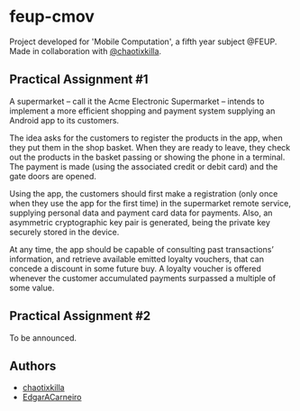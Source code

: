 # feup-cmov
Project developed for 'Mobile Computation', a fifth year subject @FEUP. Made in collaboration with [@chaotixkilla](https://github.com/chaotixkilla).

## Practical Assignment \#1

A supermarket – call it the Acme Electronic Supermarket – intends to implement a more efficient shopping and payment system supplying an Android app to its customers.

The idea asks for the customers to register the products in the app, when they put them in the shop basket. When they are ready to leave, they check out the products in the basket passing or showing the phone in a terminal. The payment is made (using the associated credit or debit card) and the gate doors are opened.

Using the app, the customers should first make a registration (only once when they use the app for the first time) in the supermarket remote service, supplying personal data and payment card data for payments. Also, an asymmetric cryptographic key pair is generated, being the private key securely stored in the device.

At any time, the app should be capable of consulting past transactions’ information, and retrieve available emitted loyalty vouchers, that can concede a discount in some future buy. A loyalty voucher is offered whenever the customer accumulated payments surpassed a multiple of some value.


## Practical Assignment \#2

To be announced.

## Authors
* [chaotixkilla](https://github.com/chaotixkilla)
* [EdgarACarneiro](https://github.com/EdgarACarneiro)
